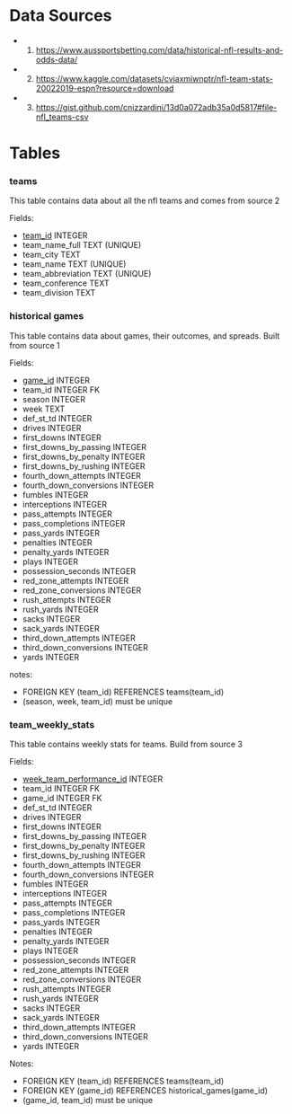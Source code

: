 # Data Sources

* 1. https://www.aussportsbetting.com/data/historical-nfl-results-and-odds-data/
* 2. https://www.kaggle.com/datasets/cviaxmiwnptr/nfl-team-stats-20022019-espn?resource=download 
* 3. https://gist.github.com/cnizzardini/13d0a072adb35a0d5817#file-nfl_teams-csv 

# Tables

### teams

This table contains data about all the nfl teams and comes from source 2

Fields:
* <ins>team_id</ins> INTEGER
* team_name_full TEXT (UNIQUE)
* team_city TEXT
* team_name TEXT (UNIQUE)
* team_abbreviation TEXT (UNIQUE)
* team_conference TEXT
* team_division TEXT

### historical games

This table contains data about games, their outcomes, and spreads. Built from source 1

Fields:

* <ins>game_id</ins> INTEGER
* team_id INTEGER FK
* season INTEGER
* week TEXT
* def_st_td INTEGER
* drives INTEGER
* first_downs INTEGER
* first_downs_by_passing INTEGER
* first_downs_by_penalty INTEGER
* first_downs_by_rushing INTEGER
* fourth_down_attempts INTEGER
* fourth_down_conversions INTEGER
* fumbles INTEGER
* interceptions INTEGER
* pass_attempts INTEGER
* pass_completions INTEGER
* pass_yards INTEGER
* penalties INTEGER
* penalty_yards INTEGER
* plays INTEGER
* possession_seconds INTEGER
* red_zone_attempts INTEGER
* red_zone_conversions INTEGER
* rush_attempts INTEGER
* rush_yards INTEGER
* sacks INTEGER
* sack_yards INTEGER
* third_down_attempts INTEGER
* third_down_conversions INTEGER
* yards INTEGER

notes:

* FOREIGN KEY (team_id) REFERENCES teams(team_id)
* (season, week, team_id) must be unique

### team_weekly_stats

This table contains weekly stats for teams. Build from source 3

Fields:

* <ins>week_team_performance_id</ins> INTEGER
* team_id INTEGER FK
* game_id INTEGER FK
* def_st_td INTEGER
* drives INTEGER
* first_downs INTEGER
* first_downs_by_passing INTEGER
* first_downs_by_penalty INTEGER
* first_downs_by_rushing INTEGER
* fourth_down_attempts INTEGER
* fourth_down_conversions INTEGER
* fumbles INTEGER
* interceptions INTEGER
* pass_attempts INTEGER
* pass_completions INTEGER
* pass_yards INTEGER
* penalties INTEGER
* penalty_yards INTEGER
* plays INTEGER
* possession_seconds INTEGER
* red_zone_attempts INTEGER
* red_zone_conversions INTEGER
* rush_attempts INTEGER
* rush_yards INTEGER
* sacks INTEGER
* sack_yards INTEGER
* third_down_attempts INTEGER
* third_down_conversions INTEGER
* yards INTEGER

Notes:

* FOREIGN KEY (team_id) REFERENCES teams(team_id)
* FOREIGN KEY (game_id) REFERENCES historical_games(game_id)
* (game_id, team_id) must be unique